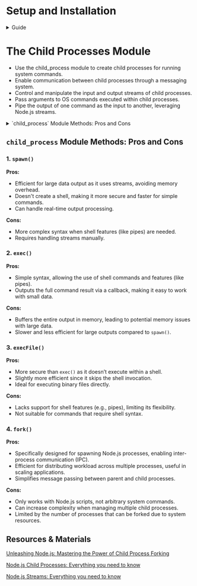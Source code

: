 # Setup and Installation

<details>
   <summary>Guide</summary>

1. **Clone the Repository:**

   - Download the repository to your local machine using:

     ```bash
     git clone <repository-url>
     ```

2. **Switch to the Branch:**

   - Change to the `child-process` branch:

     ```bash
     git checkout child-process
     ```

3. **Project setup:**

   - Rename the `.env.dist` as `.env`

4.  **Execute the Following Commands:**

      1.  **Install Dependencies:**
      
          ```bash
          make install
          ```
      
      - This command installs all necessary dependencies for the project.
   
      2.  **Start Containers:**
      
          ```bash
          make up
          ```
          
      - This command starts all the defined containers.
   
      3.  **Clean Up:**
      
          ```bash
          make clean
          ```
      - This command stops and removes all running containers.

</details>

# The Child Processes Module

- Use the child_process module to create child processes for running system commands.
- Enable communication between child processes through a messaging system.
- Control and manipulate the input and output streams of child processes.
- Pass arguments to OS commands executed within child processes.
- Pipe the output of one command as the input to another, leveraging Node.js streams.
<!-- - There are four different ways to create a child process in Node
<details>
   <summary>spawn()</summary>
</details>
<details>
   <summary>fork()</summary>
</details>
<details>
   <summary>exec()</summary>
</details>
<details>
   <summary>execFile()</summary>
</details> -->

<details>
   <summary> `child_process` Module Methods: Pros and Cons</summary>
   ### 1. `spawn()`
   **Pros:**
   - Efficient for large data output as it uses streams, avoiding memory overhead.
   - Doesn't create a shell, making it more secure and faster for simple commands.
   - Can handle real-time output processing.
   
   **Cons:**
   - More complex syntax when shell features (like pipes) are needed.
   - Requires handling streams manually.
</details>


## `child_process` Module Methods: Pros and Cons

### 1. `spawn()`
   **Pros:**
   - Efficient for large data output as it uses streams, avoiding memory overhead.
   - Doesn't create a shell, making it more secure and faster for simple commands.
   - Can handle real-time output processing.
   
   **Cons:**
   - More complex syntax when shell features (like pipes) are needed.
   - Requires handling streams manually.

### 2. `exec()`
   **Pros:**
   - Simple syntax, allowing the use of shell commands and features (like pipes).
   - Outputs the full command result via a callback, making it easy to work with small data.
   
   **Cons:**
   - Buffers the entire output in memory, leading to potential memory issues with large data.
   - Slower and less efficient for large outputs compared to `spawn()`.

### 3. `execFile()`
**Pros:**
- More secure than `exec()` as it doesn’t execute within a shell.
- Slightly more efficient since it skips the shell invocation.
- Ideal for executing binary files directly.

**Cons:**
- Lacks support for shell features (e.g., pipes), limiting its flexibility.
- Not suitable for commands that require shell syntax.

### 4. `fork()`
**Pros:**
- Specifically designed for spawning Node.js processes, enabling inter-process communication (IPC).
- Efficient for distributing workload across multiple processes, useful in scaling applications.
- Simplifies message passing between parent and child processes.

**Cons:**
- Only works with Node.js scripts, not arbitrary system commands.
- Can increase complexity when managing multiple child processes.
- Limited by the number of processes that can be forked due to system resources.


## Resources & Materials

[Unleashing Node.js: Mastering the Power of Child Process Forking](https://medium.com/@ashutoshbkd/unleashing-node-js-mastering-the-power-of-child-process-forking-38750f093091)

[Node.js Child Processes: Everything you need to know](https://www.freecodecamp.org/news/node-js-child-processes-everything-you-need-to-know-e69498fe970a/)

[Node.js Streams: Everything you need to know](https://www.freecodecamp.org/news/node-js-streams-everything-you-need-to-know-c9141306be93/)
